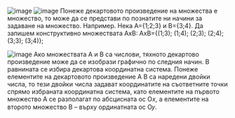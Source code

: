![image](https://github.com/yoanaN/TrU/assets/91801674/db2d789c-45d2-411d-b12b-dd7648ef690d)
![image](https://github.com/yoanaN/TrU/assets/91801674/50a07a86-ab8f-4153-89ac-bcbb5922d196)
Понеже декартовото произведение на множества е множество, то може да се представи по познатите ни начини за задаване на множество.
 Например. Нека А={1;2;3} и B={3;4}. Да запишем конструктивно множествата АxВ: АxВ={(1;3); (1;4); (2;3); (2;4); (3;3); (3;4)};

 ![image](https://github.com/yoanaN/TrU/assets/91801674/43519212-82e1-481c-b7db-5eb5a8a0fbbb)
 Ако множествата А и В са числови, тяхното декартово произведение може да се изобрази графично по следния начин. В равнината се избира декартова координатна
система. Понеже елементите на декартовото произведение А В са наредени двойки числа, то тези двойки числа задават координатите на съответните точки спрямо
избраната координатна система, като елементите на първото множество А се разполагат по абсцисната ос О𝑥, а елементите на второто множество В – върху ординатната ос
О𝑦.
